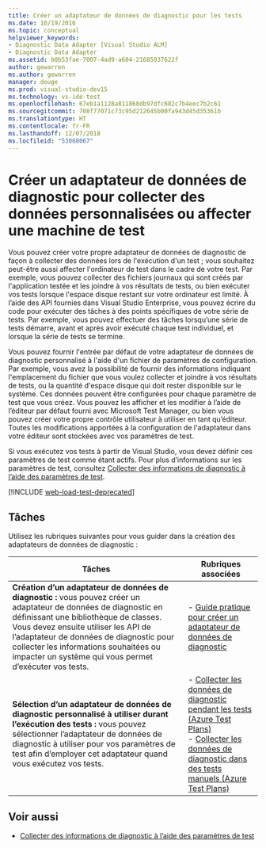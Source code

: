 ```yaml
---
title: Créer un adaptateur de données de diagnostic pour les tests
ms.date: 10/19/2016
ms.topic: conceptual
helpviewer_keywords:
- Diagnostic Data Adapter [Visual Studio ALM]
- Diagnostic Data Adapter
ms.assetid: b0b53fae-7007-4ad9-a604-21685937622f
author: gewarren
ms.author: gewarren
manager: douge
ms.prod: visual-studio-dev15
ms.technology: vs-ide-test
ms.openlocfilehash: 67eb1a1128a811868db97dfc682c7b4eec7b2c61
ms.sourcegitcommit: 708f77071c73c95d212645b00fa943d45d35361b
ms.translationtype: HT
ms.contentlocale: fr-FR
ms.lasthandoff: 12/07/2018
ms.locfileid: "53068067"
---
```

# <a name="create-a-diagnostic-data-adapter-to-collect-custom-data-or-affect-a-test-machine"></a>Créer un adaptateur de données de diagnostic pour collecter des données personnalisées ou affecter une machine de test

Vous pouvez créer votre propre adaptateur de données de diagnostic de façon à collecter des données lors de l'exécution d'un test ; vous souhaitez peut-être aussi affecter l'ordinateur de test dans le cadre de votre test. Par exemple, vous pouvez collecter des fichiers journaux qui sont créés par l'application testée et les joindre à vos résultats de tests, ou bien exécuter vos tests lorsque l'espace disque restant sur votre ordinateur est limité. À l’aide des API fournies dans Visual Studio Enterprise, vous pouvez écrire du code pour exécuter des tâches à des points spécifiques de votre série de tests. Par exemple, vous pouvez effectuer des tâches lorsqu’une série de tests démarre, avant et après avoir exécuté chaque test individuel, et lorsque la série de tests se termine.

Vous pouvez fournir l'entrée par défaut de votre adaptateur de données de diagnostic personnalisé à l'aide d'un fichier de paramètres de configuration. Par exemple, vous avez la possibilité de fournir des informations indiquant l'emplacement du fichier que vous voulez collecter et joindre à vos résultats de tests, ou la quantité d'espace disque qui doit rester disponible sur le système. Ces données peuvent être configurées pour chaque paramètre de test que vous créez. Vous pouvez les afficher et les modifier à l’aide de l’éditeur par défaut fourni avec Microsoft Test Manager, ou bien vous pouvez créer votre propre contrôle utilisateur à utiliser en tant qu’éditeur. Toutes les modifications apportées à la configuration de l'adaptateur dans votre éditeur sont stockées avec vos paramètres de test.

Si vous exécutez vos tests à partir de Visual Studio, vous devez définir ces paramètres de test comme étant actifs. Pour plus d’informations sur les paramètres de test, consultez [Collecter des informations de diagnostic à l’aide des paramètres de test](../test/collect-diagnostic-information-using-test-settings.md).

[!INCLUDE [web-load-test-deprecated](includes/web-load-test-deprecated.md)]

## <a name="tasks"></a>Tâches

Utilisez les rubriques suivantes pour vous guider dans la création des adaptateurs de données de diagnostic :

|Tâches|Rubriques associées|
|-|-----------------------|
|**Création d’un adaptateur de données de diagnostic :** vous pouvez créer un adaptateur de données de diagnostic en définissant une bibliothèque de classes. Vous devez ensuite utiliser les API de l’adaptateur de données de diagnostic pour collecter les informations souhaitées ou impacter un système qui vous permet d’exécuter vos tests.|-   [Guide pratique pour créer un adaptateur de données de diagnostic](../test/how-to-create-a-diagnostic-data-adapter.md)|
|**Sélection d’un adaptateur de données de diagnostic personnalisé à utiliser durant l’exécution des tests :** vous pouvez sélectionner l’adaptateur de données de diagnostic à utiliser pour vos paramètres de test afin d’employer cet adaptateur quand vous exécutez vos tests.|-   [Collecter les données de diagnostic pendant les tests (Azure Test Plans)](/azure/devops/test/collect-diagnostic-data?view=vsts)<br />-   [Collecter les données de diagnostic dans des tests manuels (Azure Test Plans)](/azure/devops/test/mtm/collect-more-diagnostic-data-in-manual-tests?view=vsts)|

## <a name="see-also"></a>Voir aussi

- [Collecter des informations de diagnostic à l’aide des paramètres de test](../test/collect-diagnostic-information-using-test-settings.md)